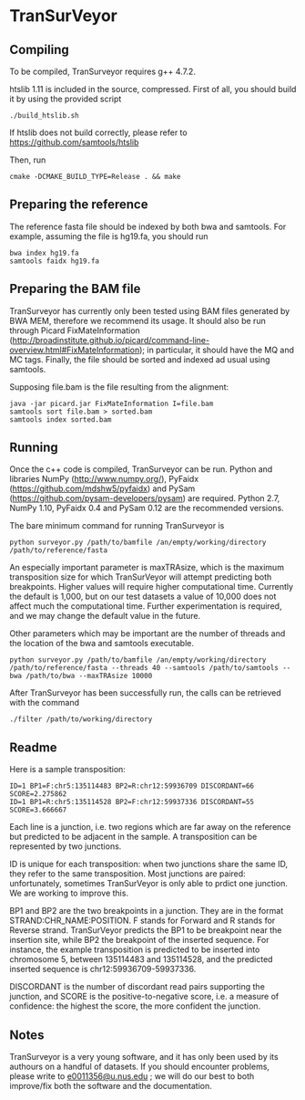 # TranSurVeyor

## Compiling

To be compiled, TranSurveyor requires g++ 4.7.2.

htslib 1.11 is included in the source, compressed. First of all, you should build it by using the provided script
```
./build_htslib.sh
```
If htslib does not build correctly, please refer to https://github.com/samtools/htslib

Then, run

```
cmake -DCMAKE_BUILD_TYPE=Release . && make
```

## Preparing the reference

The reference fasta file should be indexed by both bwa and samtools. For example, assuming the file is hg19.fa, you should run
```
bwa index hg19.fa
samtools faidx hg19.fa
```

## Preparing the BAM file

TranSurveyor has currently only been tested using BAM files generated by BWA MEM, therefore we recommend its usage. 
It should also be run through Picard FixMateInformation (http://broadinstitute.github.io/picard/command-line-overview.html#FixMateInformation);
in particular, it should have the MQ and MC tags.
Finally, the file should be sorted and indexed ad usual using samtools.

Supposing file.bam is the file resulting from the alignment:
```
java -jar picard.jar FixMateInformation I=file.bam
samtools sort file.bam > sorted.bam
samtools index sorted.bam
```

## Running 

Once the c++ code is compiled, TranSurveyor can be run. Python and libraries NumPy (http://www.numpy.org/), PyFaidx (https://github.com/mdshw5/pyfaidx) and PySam (https://github.com/pysam-developers/pysam) are required. Python 2.7, NumPy 1.10, PyFaidx 0.4 and PySam 0.12 are the recommended versions.

The bare minimum command for running TranSurveyor is 
```
python surveyor.py /path/to/bamfile /an/empty/working/directory /path/to/reference/fasta
```

An especially important parameter is maxTRAsize, which is the maximum transposition size for which TranSurVeyor will attempt predicting both breakpoints.
Higher values will require higher computational time. Currently the default is 1,000, but on our test datasets a value of 10,000 does not affect much the computational time.
Further experimentation is required, and we may change the default value in the future.

Other parameters which may be important are the number of threads and the location of the bwa and samtools executable.
```
python surveyor.py /path/to/bamfile /an/empty/working/directory	/path/to/reference/fasta --threads 40 --samtools /path/to/samtools --bwa /path/to/bwa --maxTRAsize 10000
```

After TranSurveyor has been successfully run, the calls can be retrieved with the command
```
./filter /path/to/working/directory
```

## Readme

Here is a sample transposition:

```
ID=1 BP1=F:chr5:135114483 BP2=R:chr12:59936709 DISCORDANT=66 SCORE=2.275862
ID=1 BP1=R:chr5:135114528 BP2=F:chr12:59937336 DISCORDANT=55 SCORE=3.666667
```

Each line is a junction, i.e. two regions which are far away on the reference but predicted to be adjacent in the sample. A transposition can be represented by two junctions.

ID is unique for each transposition: when two junctions share the same ID, they refer to the same transposition. Most junctions are paired: unfortunately, sometimes TranSurVeyor is only able to
prdict one junction. We are working to improve this.

BP1 and BP2 are the two breakpoints in a junction. They are in the format STRAND:CHR_NAME:POSITION. F stands for Forward and R stands for Reverse strand. TranSurVeyor predicts the BP1 to be 
breakpoint near the insertion site, while BP2 the breakpoint of the inserted sequence. For instance, the example transposition is predicted to be inserted into chromosome 5, between 135114483 and
135114528, and the predicted inserted sequence is chr12:59936709-59937336.

DISCORDANT is the number of discordant read pairs supporting the junction, and SCORE is the positive-to-negative score, i.e. a measure of confidence: the highest the score, the more confident the 
junction.

## Notes

TranSurveyor is a very young software, and it has only been used by its authours on a handful of datasets. 
If you should encounter problems, please write to e0011356@u.nus.edu ; we will do our best to both improve/fix both the software and the documentation.

